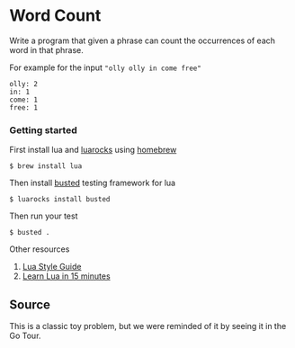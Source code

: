 # Word Count

Write a program that given a phrase can count the occurrences of each word in that phrase.

For example for the input `"olly olly in come free"`

```plain
olly: 2
in: 1
come: 1
free: 1
```


### Getting started
First install lua and [luarocks][2] using [homebrew][1]

    $ brew install lua

Then install [busted][3] testing framework for lua

    $ luarocks install busted

Then run your test

    $ busted .

Other resources

  1. [Lua Style Guide][4]
  2. [Learn Lua in 15 minutes][5]

[1]: http://brew.sh/
[2]: http://luarocks.org/
[3]: http://olivinelabs.com/busted/
[4]: https://github.com/Olivine-Labs/lua-style-guide
[5]: http://tylerneylon.com/a/learn-lua/

## Source

This is a classic toy problem, but we were reminded of it by seeing it in the Go Tour.
